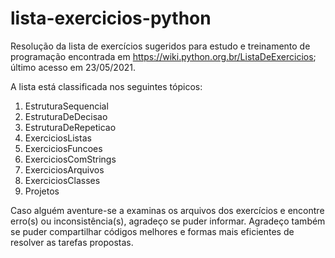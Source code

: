 # lista-exercicios-python
Resolução da lista de exercícios sugeridos para estudo e treinamento de programação encontrada em https://wiki.python.org.br/ListaDeExercicios; último acesso em 23/05/2021.

A lista está classificada nos seguintes tópicos:
1. EstruturaSequencial
2. EstruturaDeDecisao
3. EstruturaDeRepeticao
4. ExerciciosListas
5. ExerciciosFuncoes
6. ExerciciosComStrings
7. ExerciciosArquivos
8. ExerciciosClasses
9. Projetos

Caso alguém aventure-se a examinas os arquivos dos exercícios e encontre erro(s) ou inconsistência(s), agradeço se puder informar.
Agradeço também se puder compartilhar códigos melhores e formas mais eficientes de resolver as tarefas propostas.
